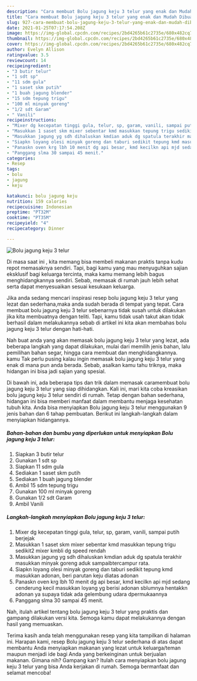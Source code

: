 ```yaml
---
description: "Cara membuat Bolu jagung keju 3 telur yang enak dan Mudah Dibuat"
title: "Cara membuat Bolu jagung keju 3 telur yang enak dan Mudah Dibuat"
slug: 927-cara-membuat-bolu-jagung-keju-3-telur-yang-enak-dan-mudah-dibuat
date: 2021-01-25T07:17:54.208Z
image: https://img-global.cpcdn.com/recipes/2bd4265b61c2735e/680x482cq70/bolu-jagung-keju-3-telur-foto-resep-utama.jpg
thumbnail: https://img-global.cpcdn.com/recipes/2bd4265b61c2735e/680x482cq70/bolu-jagung-keju-3-telur-foto-resep-utama.jpg
cover: https://img-global.cpcdn.com/recipes/2bd4265b61c2735e/680x482cq70/bolu-jagung-keju-3-telur-foto-resep-utama.jpg
author: Evelyn Allison
ratingvalue: 3.5
reviewcount: 14
recipeingredient:
- "3 butir telur"
- "1 sdt sp"
- "11 sdm gula"
- "1 saset skm putih"
- "1 buah jagung blender"
- "15 sdm tepung trigu"
- "100 ml minyak goreng"
- "1/2 sdt Garam"
- " Vanili"
recipeinstructions:
- "Mixer dg kecepatan tinggi gula, telur, sp, garam, vanili, sampai putih berjejak"
- "Masukkan 1 saset skm mixer sebentar kmd masukkan tepung trigu sedikit2 mixer kmbli dg speed rendah"
- "Masukkan jagung yg sdh dihaluskan kmdian aduk dg spatula terakhir masukkan minyak goreng aduk sampaibtercampur rata."
- "Siapkn loyang olesi minyak goreng dan taburi sedikit tepung kmd masukkan adonan, beri parutan keju diatas adonan"
- "Panaskn oven krg lbh 10 menit dg api besar, kmd kecilkn api mjd sedang cenderung kecil masukkan loyang yg berisi adonan sblumnya hentakkn adonan ya supaya tidak ada gelembung udara dpermukaannya"
- "Panggang slma 30 sampai 45 menit."
categories:
- Resep
tags:
- bolu
- jagung
- keju

katakunci: bolu jagung keju 
nutrition: 159 calories
recipecuisine: Indonesian
preptime: "PT32M"
cooktime: "PT35M"
recipeyield: "4"
recipecategory: Dinner

---
```



![Bolu jagung keju 3 telur](https://img-global.cpcdn.com/recipes/2bd4265b61c2735e/680x482cq70/bolu-jagung-keju-3-telur-foto-resep-utama.jpg)

Di masa  saat ini , kita memang bisa membeli makanan praktis tanpa kudu repot memasaknya sendiri. Tapi, bagi kamu yang mau menyuguhkan sajian eksklusif bagi keluarga tercinta, maka kamu memang lebih bagus menghidangkannya sendiri. Sebab, memasak di rumah jauh lebih sehat serta dapat menyesuaikan sesuai kesukaan keluarga.

Jika anda sedang mencari inspirasi resep bolu jagung keju 3 telur yang lezat dan sederhana,maka anda sudah berada di tempat yang tepat. Cara membuat bolu jagung keju 3 telur  sebenarnya tidak susah untuk dilakukan jika kita membuatnya dengan teliti. Tapi, kamu tidak usah takut akan tidak berhasil dalam melakukannya 
sebab di artikel ini kita akan membahas bolu jagung keju 3 telur dengan hati-hati.  



Nah buat anda yang akan memasak bolu jagung keju 3 telur yang lezat, ada beberapa langkah yang dapat dilakukan, mulai dari memilih jenis bahan, lalu pemilihan bahan segar, hingga cara membuat dan menghidangkannya. kamu Tak perlu pusing kalau ingin memasak bolu jagung keju 3 telur yang enak di mana pun anda berada. Sebab, asalkan kamu  tahu triknya, maka hidangan ini bisa jadi sajian yang spesial.

Di bawah ini, ada beberapa tips dan trik dalam memasak caramembuat bolu jagung keju 3 telur yang siap dihidangkan. Kali ini, mari kita coba kreasikan bolu jagung keju 3 telur sendiri di rumah. Tetap dengan bahan sederhana, hidangan ini bisa memberi manfaat dalam membantu menjaga kesehatan tubuh kita. Anda bisa menyiapkan Bolu jagung keju 3 telur menggunakan 9 jenis bahan dan 6 tahap pembuatan. Berikut ini langkah-langkah dalam menyiapkan hidangannya.

<!--inarticleads1-->

##### Bahan-bahan dan bumbu yang diperlukan untuk menyiapkan Bolu jagung keju 3 telur:

1. Siapkan 3 butir telur
1. Gunakan 1 sdt sp
1. Siapkan 11 sdm gula
1. Sediakan 1 saset skm putih
1. Sediakan 1 buah jagung blender
1. Ambil 15 sdm tepung trigu
1. Gunakan 100 ml minyak goreng
1. Gunakan 1/2 sdt Garam
1. Ambil  Vanili




<!--inarticleads2-->

##### Langkah-langkah menyiapkan Bolu jagung keju 3 telur:

1. Mixer dg kecepatan tinggi gula, telur, sp, garam, vanili, sampai putih berjejak
1. Masukkan 1 saset skm mixer sebentar kmd masukkan tepung trigu sedikit2 mixer kmbli dg speed rendah
1. Masukkan jagung yg sdh dihaluskan kmdian aduk dg spatula terakhir masukkan minyak goreng aduk sampaibtercampur rata.
1. Siapkn loyang olesi minyak goreng dan taburi sedikit tepung kmd masukkan adonan, beri parutan keju diatas adonan
1. Panaskn oven krg lbh 10 menit dg api besar, kmd kecilkn api mjd sedang cenderung kecil masukkan loyang yg berisi adonan sblumnya hentakkn adonan ya supaya tidak ada gelembung udara dpermukaannya
1. Panggang slma 30 sampai 45 menit.




Nah, itulah artikel tentang  bolu jagung keju 3 telur  yang praktis dan gampang dilakukan versi kita. Semoga kamu dapat melakukannya dengan hasil yang memuaskan. 

Terima kasih anda telah menggunakan resep yang kita tampilkan di halaman ini. Harapan kami, resep  Bolu jagung keju 3 telur sederhana di atas dapat membantu Anda menyiapkan makanan yang lezat untuk keluarga/teman maupun menjadi ide bagi Anda yang berkeinginan untuk berjualan makanan. Gimana nih? Gampang kan? Itulah cara menyiapkan bolu jagung keju 3 telur yang bisa Anda kerjakan di rumah. Semoga bermanfaat dan selamat mencoba!

